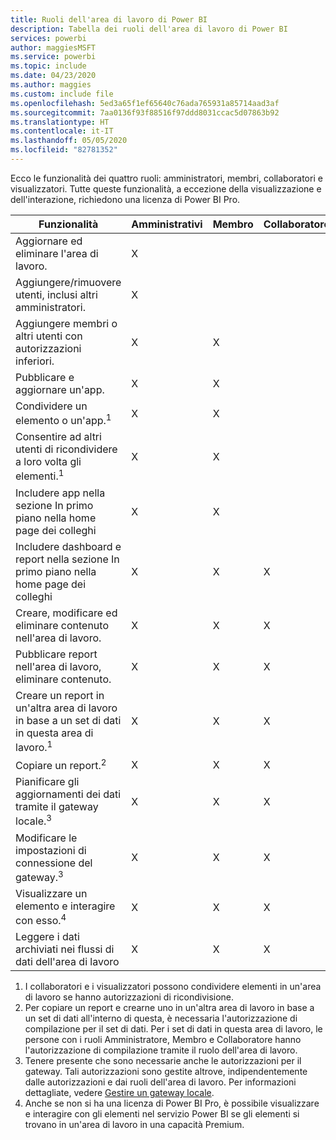 ```yaml
---
title: Ruoli dell'area di lavoro di Power BI
description: Tabella dei ruoli dell'area di lavoro di Power BI
services: powerbi
author: maggiesMSFT
ms.service: powerbi
ms.topic: include
ms.date: 04/23/2020
ms.author: maggies
ms.custom: include file
ms.openlocfilehash: 5ed3a65f1ef65640c76ada765931a85714aad3af
ms.sourcegitcommit: 7aa0136f93f88516f97ddd8031ccac5d07863b92
ms.translationtype: HT
ms.contentlocale: it-IT
ms.lasthandoff: 05/05/2020
ms.locfileid: "82781352"
---
```

Ecco le funzionalità dei quattro ruoli: amministratori, membri, collaboratori e visualizzatori. Tutte queste funzionalità, a eccezione della visualizzazione e dell'interazione, richiedono una licenza di Power BI Pro.

|Funzionalità   | Amministrativi  | Membro  | Collaboratore  | Visualizzatore |
|---|---|---|---|---|
| Aggiornare ed eliminare l'area di lavoro.  | X  |   |   |   | 
| Aggiungere/rimuovere utenti, inclusi altri amministratori.  | X  |   |   |   |
| Aggiungere membri o altri utenti con autorizzazioni inferiori.  |  X | X  |   |   |
| Pubblicare e aggiornare un'app. |  X | X  |   |   |
| Condividere un elemento o un'app.<sup>1</sup> |  X | X  |   |   |
| Consentire ad altri utenti di ricondividere a loro volta gli elementi.<sup>1</sup> |  X | X  |   |   |
| Includere app nella sezione In primo piano nella home page dei colleghi |  X | X  |   |   |
| Includere dashboard e report nella sezione In primo piano nella home page dei colleghi |  X | X  | X |   |
| Creare, modificare ed eliminare contenuto nell'area di lavoro.  |  X | X  | X  |   |
| Pubblicare report nell'area di lavoro, eliminare contenuto.  |  X | X  | X  |   |
| Creare un report in un'altra area di lavoro in base a un set di dati in questa area di lavoro.<sup>1</sup> |  X | X  | X  |   |
| Copiare un report.<sup>2</sup> | X | X | X |  |
| Pianificare gli aggiornamenti dei dati tramite il gateway locale.<sup>3</sup> | X | X | X |  |
| Modificare le impostazioni di connessione del gateway.<sup>3</sup> | X | X | X |  |
| Visualizzare un elemento e interagire con esso.<sup>4</sup> |  X | X  | X  | X  |
| Leggere i dati archiviati nei flussi di dati dell'area di lavoro | X | X | X | X |

1. I collaboratori e i visualizzatori possono condividere elementi in un'area di lavoro se hanno autorizzazioni di ricondivisione.
2. Per copiare un report e crearne uno in un'altra area di lavoro in base a un set di dati all'interno di questa, è necessaria l'autorizzazione di compilazione per il set di dati. Per i set di dati in questa area di lavoro, le persone con i ruoli Amministratore, Membro e Collaboratore hanno l'autorizzazione di compilazione tramite il ruolo dell'area di lavoro.
3. Tenere presente che sono necessarie anche le autorizzazioni per il gateway. Tali autorizzazioni sono gestite altrove, indipendentemente dalle autorizzazioni e dai ruoli dell'area di lavoro. Per informazioni dettagliate, vedere [Gestire un gateway locale](https://docs.microsoft.com/data-integration/gateway/service-gateway-manage).
4. Anche se non si ha una licenza di Power BI Pro, è possibile visualizzare e interagire con gli elementi nel servizio Power BI se gli elementi si trovano in un'area di lavoro in una capacità Premium.

